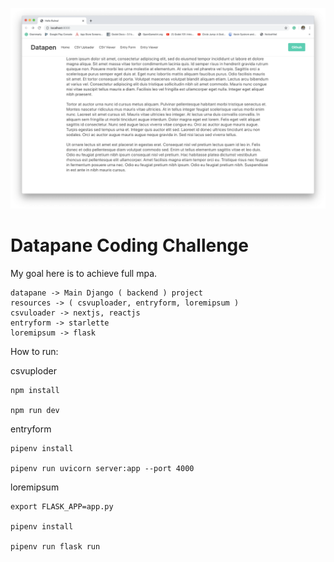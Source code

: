 <p align="center"><img src="datapane-screenshot.png" alt="beatserver"></p>

# Datapane Coding Challenge

My goal here is to achieve full mpa. 

```
datapane -> Main Django ( backend ) project
resources -> ( csvuploader, entryform, loremipsum )
csvuloader -> nextjs, reactjs
entryform -> starlette
loremipsum -> flask
```

How to run:

csvuploder
    
    npm install

    npm run dev

entryform 

    pipenv install

    pipenv run uvicorn server:app --port 4000

loremipsum

    export FLASK_APP=app.py
    
    pipenv install

    pipenv run flask run